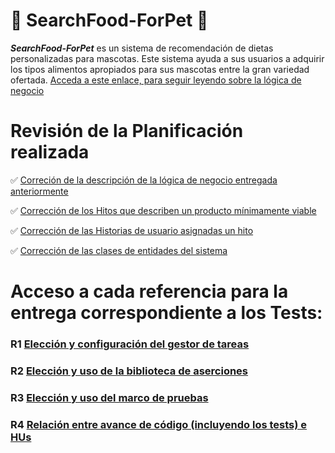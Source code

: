 # :meat_on_bone: SearchFood-ForPet :dog:

_**SearchFood-ForPet**_ es un sistema de recomendación de dietas personalizadas para mascotas. Este sistema ayuda a sus usuarios a adquirir los tipos alimentos apropiados para sus mascotas entre la gran variedad ofertada. [Acceda a este enlace, para seguir leyendo sobre la lógica de negocio](https://github.com/ccvaillant1992/SearchFood-ForPet/blob/master/docs/LógicaNegocioDelProyecto.md) 

# Revisión de la Planificación realizada

:white_check_mark: [Correción de la descripción de la lógica de negocio entregada anteriormente](https://github.com/ccvaillant1992/SearchFood-ForPet/blob/master/docs/LógicaNegocioDelProyecto.md)

:white_check_mark: [Corrección de los Hitos que describen un producto mínimamente viable](https://github.com/ccvaillant1992/SearchFood-ForPet/blob/master/docs/PMV.md)

:white_check_mark: [Corrección de las Historias de usuario asignadas un hito](https://github.com/ccvaillant1992/SearchFood-PetStore/blob/master/docs/HU.md)

:white_check_mark: [Corrección de las clases de entidades del sistema](https://github.com/ccvaillant1992/SearchFood-PetStore/blob/master/cc.yaml)

# Acceso a cada referencia para la entrega correspondiente a los Tests:

### R1 [Elección y configuración del gestor de tareas](https://github.com/ccvaillant1992/SearchFood-ForPet/blob/master/docs/GestorDeTareas.md)

### R2 [Elección y uso de la biblioteca de aserciones](https://github.com/ccvaillant1992/SearchFood-ForPet/blob/master/docs/BibliotecaAserciones.md)

### R3 [Elección y uso del marco de pruebas](https://github.com/ccvaillant1992/SearchFood-ForPet/blob/master/docs/MarcoDePrueba.md)

### R4 [Relación entre avance de código (incluyendo los tests) e HUs](https://github.com/ccvaillant1992/SearchFood-ForPet/blob/master/cc.yaml)




